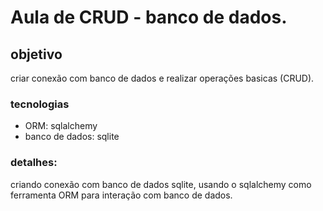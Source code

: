 # Aula de CRUD - banco de dados.

## objetivo
criar conexão com banco de dados e realizar operações basicas (CRUD).

### tecnologias
- ORM: sqlalchemy
- banco de dados: sqlite
### detalhes:
criando conexão com banco de dados sqlite, usando o sqlalchemy como ferramenta ORM para interação com banco de dados.
